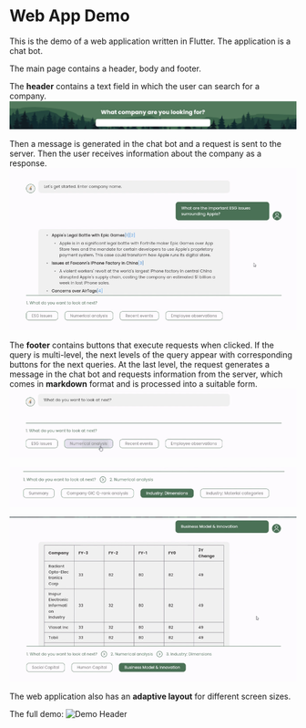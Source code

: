 # Web App Demo

This is the demo of a web application written in Flutter. The application is a chat bot.

The main page contains a header, body and footer.

The **header** contains a text field in which the user can search for a company. 
![Demo Header](/demo_pics/demo_header.png)

Then a message is generated in the chat bot and a request is sent to the server. Then the user receives information about the company as a response.
![Demo Header](/demo_pics/demo_first_request.png)

The **footer** contains buttons that execute requests when clicked. If the query is multi-level, the next levels of the query appear with corresponding buttons for the next queries. At the last level, the request generates a message in the chat bot and requests information from the server, which comes in **markdown** format and is processed into a suitable form.
![Demo Header](/demo_pics/demo_first_level.png)

![Demo Header](/demo_pics/demo_second_level.png)

![Demo Header](/demo_pics/demo_third_level.png)


The web application also has an **adaptive layout** for different screen sizes.

The full demo:
![Demo Header](flutter_web_app_demo.gif)
